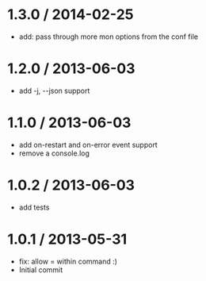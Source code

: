 
1.3.0 / 2014-02-25
==================

 * add: pass through more mon options from the conf file

1.2.0 / 2013-06-03
==================

 * add -j, --json support

1.1.0 / 2013-06-03
==================

 * add on-restart and on-error event support
 * remove a console.log

1.0.2 / 2013-06-03
==================

 * add tests

1.0.1 / 2013-05-31
==================

 * fix: allow = within command :)
 * Initial commit
